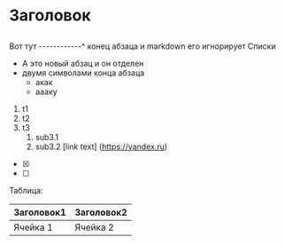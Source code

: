 # Заголовок
## 
### 
#### 
Вот тут ------------^ конец абзаца
и markdown его игнорирует
Списки
* А это новый абзац и он отделен
* двумя символами конца абзаца
  * акак
  * аааку
  
1. t1
1. t2
1. t3
   1. sub3.1
   1. sub3.2
[link text] (https://yandex.ru)

- [x]
- [ ]

Таблица:

Заголовок1 | Заголовок2
-----------|-----------
Ячейка 1 | Ячейка 2
